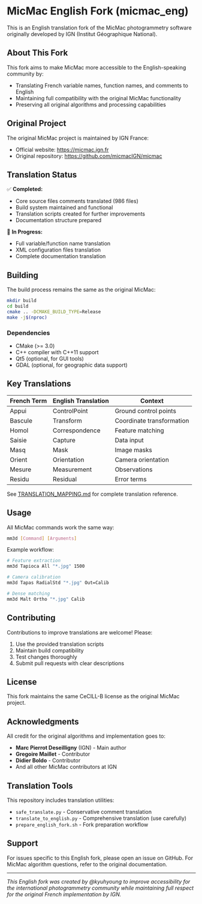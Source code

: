 # MicMac English Fork (micmac_eng)

This is an English translation fork of the MicMac photogrammetry software originally developed by IGN (Institut Géographique National).

## About This Fork

This fork aims to make MicMac more accessible to the English-speaking community by:
- Translating French variable names, function names, and comments to English
- Maintaining full compatibility with the original MicMac functionality  
- Preserving all original algorithms and processing capabilities

## Original Project

The original MicMac project is maintained by IGN France:
- Official website: https://micmac.ign.fr
- Original repository: https://github.com/micmacIGN/micmac

## Translation Status

✅ **Completed:**
- Core source files comments translated (986 files)
- Build system maintained and functional
- Translation scripts created for further improvements
- Documentation structure prepared

🚧 **In Progress:**
- Full variable/function name translation
- XML configuration files translation
- Complete documentation translation

## Building

The build process remains the same as the original MicMac:

```bash
mkdir build
cd build
cmake .. -DCMAKE_BUILD_TYPE=Release
make -j$(nproc)
```

### Dependencies

- CMake (>= 3.0)
- C++ compiler with C++11 support
- Qt5 (optional, for GUI tools)
- GDAL (optional, for geographic data support)

## Key Translations

| French Term | English Translation | Context |
|------------|-------------------|---------|
| Appui | ControlPoint | Ground control points |
| Bascule | Transform | Coordinate transformation |
| Homol | Correspondence | Feature matching |
| Saisie | Capture | Data input |
| Masq | Mask | Image masks |
| Orient | Orientation | Camera orientation |
| Mesure | Measurement | Observations |
| Residu | Residual | Error terms |

See [TRANSLATION_MAPPING.md](TRANSLATION_MAPPING.md) for complete translation reference.

## Usage

All MicMac commands work the same way:

```bash
mm3d [Command] [Arguments]
```

Example workflow:
```bash
# Feature extraction
mm3d Tapioca All "*.jpg" 1500

# Camera calibration
mm3d Tapas RadialStd "*.jpg" Out=Calib

# Dense matching
mm3d Malt Ortho "*.jpg" Calib
```

## Contributing

Contributions to improve translations are welcome! Please:
1. Use the provided translation scripts
2. Maintain build compatibility
3. Test changes thoroughly
4. Submit pull requests with clear descriptions

## License

This fork maintains the same CeCILL-B license as the original MicMac project.

## Acknowledgments

All credit for the original algorithms and implementation goes to:
- **Marc Pierrot Deseilligny** (IGN) - Main author
- **Gregoire Maillet** - Contributor
- **Didier Boldo** - Contributor
- And all other MicMac contributors at IGN

## Translation Tools

This repository includes translation utilities:
- `safe_translate.py` - Conservative comment translation
- `translate_to_english.py` - Comprehensive translation (use carefully)
- `prepare_english_fork.sh` - Fork preparation workflow

## Support

For issues specific to this English fork, please open an issue on GitHub.
For MicMac algorithm questions, refer to the original documentation.

---

*This English fork was created by @kyuhyoung to improve accessibility for the international photogrammetry community while maintaining full respect for the original French implementation by IGN.*